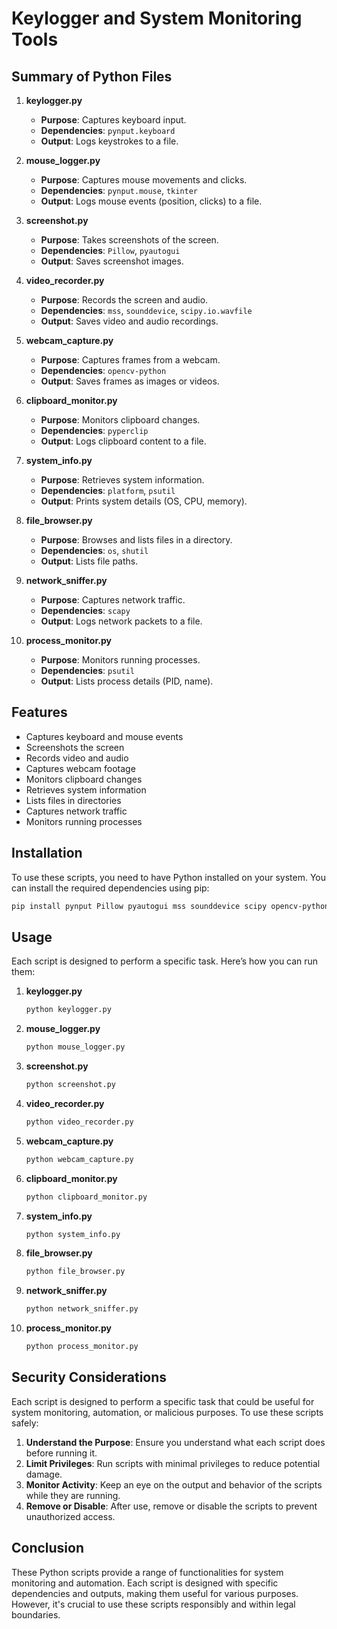 # Keylogger and System Monitoring Tools

## Summary of Python Files

1. **keylogger.py**
   - **Purpose**: Captures keyboard input.
   - **Dependencies**: `pynput.keyboard`
   - **Output**: Logs keystrokes to a file.

2. **mouse_logger.py**
   - **Purpose**: Captures mouse movements and clicks.
   - **Dependencies**: `pynput.mouse`, `tkinter`
   - **Output**: Logs mouse events (position, clicks) to a file.

3. **screenshot.py**
   - **Purpose**: Takes screenshots of the screen.
   - **Dependencies**: `Pillow`, `pyautogui`
   - **Output**: Saves screenshot images.

4. **video_recorder.py**
   - **Purpose**: Records the screen and audio.
   - **Dependencies**: `mss`, `sounddevice`, `scipy.io.wavfile`
   - **Output**: Saves video and audio recordings.

5. **webcam_capture.py**
   - **Purpose**: Captures frames from a webcam.
   - **Dependencies**: `opencv-python`
   - **Output**: Saves frames as images or videos.

6. **clipboard_monitor.py**
   - **Purpose**: Monitors clipboard changes.
   - **Dependencies**: `pyperclip`
   - **Output**: Logs clipboard content to a file.

7. **system_info.py**
   - **Purpose**: Retrieves system information.
   - **Dependencies**: `platform`, `psutil`
   - **Output**: Prints system details (OS, CPU, memory).

8. **file_browser.py**
   - **Purpose**: Browses and lists files in a directory.
   - **Dependencies**: `os`, `shutil`
   - **Output**: Lists file paths.

9. **network_sniffer.py**
   - **Purpose**: Captures network traffic.
   - **Dependencies**: `scapy`
   - **Output**: Logs network packets to a file.

10. **process_monitor.py**
    - **Purpose**: Monitors running processes.
    - **Dependencies**: `psutil`
    - **Output**: Lists process details (PID, name).

## Features

- Captures keyboard and mouse events
- Screenshots the screen
- Records video and audio
- Captures webcam footage
- Monitors clipboard changes
- Retrieves system information
- Lists files in directories
- Captures network traffic
- Monitors running processes

## Installation

To use these scripts, you need to have Python installed on your system. You can install the required dependencies using pip:

```bash
pip install pynput Pillow pyautogui mss sounddevice scipy opencv-python pyperclip platform psutil scapy
```

## Usage

Each script is designed to perform a specific task. Here’s how you can run them:

1. **keylogger.py**
   ```bash
   python keylogger.py
   ```

2. **mouse_logger.py**
   ```bash
   python mouse_logger.py
   ```

3. **screenshot.py**
   ```bash
   python screenshot.py
   ```

4. **video_recorder.py**
   ```bash
   python video_recorder.py
   ```

5. **webcam_capture.py**
   ```bash
   python webcam_capture.py
   ```

6. **clipboard_monitor.py**
   ```bash
   python clipboard_monitor.py
   ```

7. **system_info.py**
   ```bash
   python system_info.py
   ```

8. **file_browser.py**
   ```bash
   python file_browser.py
   ```

9. **network_sniffer.py**
   ```bash
   python network_sniffer.py
   ```

10. **process_monitor.py**
    ```bash
    python process_monitor.py
    ```

## Security Considerations

Each script is designed to perform a specific task that could be useful for system monitoring, automation, or malicious purposes. To use these scripts safely:

1. **Understand the Purpose**: Ensure you understand what each script does before running it.
2. **Limit Privileges**: Run scripts with minimal privileges to reduce potential damage.
3. **Monitor Activity**: Keep an eye on the output and behavior of the scripts while they are running.
4. **Remove or Disable**: After use, remove or disable the scripts to prevent unauthorized access.

## Conclusion

These Python scripts provide a range of functionalities for system monitoring and automation. Each script is designed with specific dependencies and outputs, making them useful for various purposes. However, it's crucial to use these scripts responsibly and within legal boundaries.